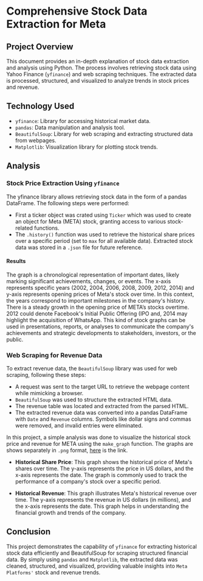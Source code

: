 # Comprehensive Stock Data Extraction for Meta

## Project Overview
This document provides an in-depth explanation of stock data extraction and analysis using Python. The process involves retrieving stock data using Yahoo Finance (`yfinance`) and web scraping techniques. The extracted data is processed, structured, and visualized to analyze trends in stock prices and revenue.

## Technology Used

-	`yfinance`: Library for accessing historical market data.
-	`pandas`: Data manipulation and analysis tool.
-	`BeautifulSoup`: Library for web scraping and extracting structured data from webpages.
-	`Matplotlib`: Visualization library for plotting stock trends.
  
## Analysis

### Stock Price Extraction Using `yfinance`

The yfinance library allows retrieving stock data in the form of a pandas DataFrame. The following steps were performed:

- First a ticker object was crated using `Ticker` which was used to create an object for Meta (META) stock, granting access to various stock-related functions.
- The `.history()` function was used to retrieve the historical share prices over a specific period (set to `max` for all available data). Extracted stock data was stored in a `.json` file for future reference.

#### Results

The graph is a chronological representation of important dates, likely marking significant achievements, changes, or events. The x-axis represents specific years (2002, 2004, 2006, 2008, 2009, 2012, 2014) and y-axis represents opening prices of Meta's stock over time. In this context, the years correspond to important milestones in the company's history. There is a steady growth in the opening price of META’s stocks overtime. 2012 could denote Facebook's Initial Public Offering (IPO and, 2014 may highlight the acquisition of WhatsApp.
This kind of stock graphs can be used in presentations, reports, or analyses to communicate the company's achievements and strategic developments to stakeholders, investors, or the public. 

### Web Scraping for Revenue Data

To extract revenue data, the `BeautifulSoup` library was used for web scraping, following these steps:

- A request was sent to the target URL to retrieve the webpage content while mimicking a browser.
- `BeautifulSoup` was used to structure the extracted HTML data.
- The revenue table was located and extracted from the parsed HTML.
- The extracted revenue data was converted into a pandas DataFrame with  `Date` and `Revenue` columns. Symbols like dollar signs and commas were removed, and invalid entries were eliminated.

In this project, a simple analysis was done to visualize the historical stock price and revenue for META using the `make_graph` function. The graphs are shows separately in `.png` format, [here](https://github.com/swagatalaxmi1998/Data-Analysis-Portfolio/tree/main/Portfolio%20Projects/Python/Stock_data_analysis/Plots) is the link. 

- **Historical Share Price**:
This graph shows the historical price of Meta's shares over time. The y-axis represents the price in US dollars, and the x-axis represents the date. The graph is commonly used to track the performance of a company's stock over a specific period.

- **Historical Revenue**:
This graph illustrates Meta's historical revenue over time. The y-axis represents the revenue in US dollars (in millions), and the x-axis represents the date. This graph helps in understanding the financial growth and trends of the company.

## Conclusion
This project demonstrates the capability of `yfinance` for extracting historical stock data efficiently and BeautifulSoup for scraping structured financial data. By simply using `pandas` and `Matplotlib`, the extracted data was cleaned, structured, and visualized, providing valuable insights into `Meta Platforms'` stock and revenue trends.
 
